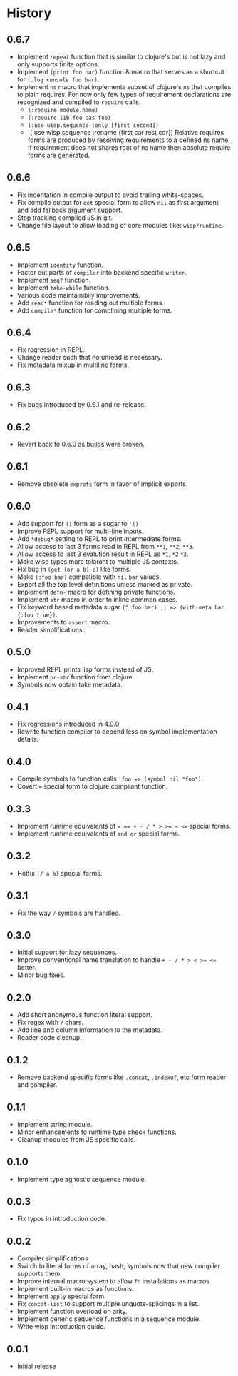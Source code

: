 # History

## 0.6.7

  - Implement `repeat` function that is similar to clojure's but
    is not lazy and only supports finite options.
  - Implement `(print foo bar)` function & macro that serves as a
    shortcut for `(.log console foo bar)`.
  - Implement `ns` macro that implements subset of clojure's `ns` that
    compiles to plain requires. For now only few types of requirement
    declarations are recognized and compiled to `require` calls.
    - `(:require module.name)`
    - `(:require lib.foo :as foo)`
    - `(:use wisp.sequence :only [first second])`
    - `(:use wisp.sequence :rename {first car rest cdr})
    Relative requires forms are produced by resolving requirements to
    a defined ns name. If requirement does not shares root of ns name
    then absolute require forms are generated.

## 0.6.6

  - Fix indentation in compile output to avoid trailing white-spaces.
  - Fix compile output for `get` special form to allow `nil` as first
    argument and add fallback argument support.
  - Stop tracking compiled JS in git.
  - Change file layout to allow loading of core modules like: `wisp/runtime`.

## 0.6.5

  - Implement `identity` function.
  - Factor out parts of `compiler` into backend specific `writer`.
  - Implement `seq?` function.
  - Implement `take-while` function.
  - Various code maintainibily improvements.
  - Add `read*` function for reading out multiple forms.
  - Add `compile*` function for complining multiple forms.

## 0.6.4

  - Fix regression in REPL.
  - Change reader such that no unread is necessary.
  - Fix metadata mixup in multiline forms.

## 0.6.3

  - Fix bugs introduced by 0.6.1 and re-release.

## 0.6.2

  - Revert back to 0.6.0 as builds were broken.

## 0.6.1

  - Remove obsolete `exprots` form in favor of
    implicit exports.

## 0.6.0

  - Add support for `()` form as a sugar to `'()`
  - Improve REPL support for multi-line inputs.
  - Add `*debug*` setting to REPL to print intermediate forms.
  - Allow access to last 3 forms read in REPL from `**1`, `**2`, `**3`.
  - Allow access to last 3 evalution result in REPL as `*1`, `*2` `*3`.
  - Make wisp types more tolarant to multiple JS contexts.
  - Fix bug in `(get (or a b) c)` like forms.
  - Make `(:foo bar)` compatible with `nil` `bar` values.
  - Export all the top level definitions unless marked as private.
  - Implement `defn-` macro for defining private functions.
  - Implement `str` macro in order to inline common cases.
  - Fix keyword based metadata sugar `(^:foo bar) ;; => (with-meta bar {:foo true})`.
  - Improvements to `assert` macro.
  - Reader simplifications.

## 0.5.0

  - Improved REPL prints lisp forms instead of JS.
  - Implement `pr-str` function from clojure.
  - Symbols now obtain take metadata.

## 0.4.1

  - Fix regressions introduced in 4.0.0
  - Rewrite function compiler to depend less on symbol implementation details.

## 0.4.0

  - Compile symbols to function calls `'foo => (symbol nil "foo")`.
  - Covert `=` special form to clojure compliant function.

## 0.3.3

  - Implement runtime equivalents of `= == + - / * > >= < <=` special forms.
  - Implement runtime equivalents of `and or` special forms.

## 0.3.2

  - Hotfix `(/ a b)` special forms.

## 0.3.1

  - Fix the way `/` symbols are handled.

## 0.3.0

  - Initial support for lazy sequences.
  - Improve conventional name translation to handle `+ - / * > < >= <=` better.
  - Minor bug fixes.

## 0.2.0

  - Add short anonymous function literal support.
  - Fix regex with `/` chars.
  - Add line and column information to the metadata.
  - Reader code cleanup.

## 0.1.2

  - Remove backend specific forms like `.concat`, `.indexOf`, etc form
    reader and compiler.

## 0.1.1

  - Implement string module.
  - Minor enhancements to runtime type check functions.
  - Cleanup modules from JS specific calls.

## 0.1.0

  - Implement type agnostic sequence module.

## 0.0.3

  - Fix typos in introduction code.

## 0.0.2


  - Compiler simplifications
  - Switch to literal forms of array, hash, symbols now that new compiler
    supports them.
  - Improve internal macro system to allow `fn` installations as macros.
  - Implement built-in macros as functions.
  - Implement `apply` special form.
  - Fix `concat-list` to support multiple unquote-splicings in a list.
  - Implement function overload on arity.
  - Implement generic sequence functions in a sequence module.
  - Write wisp introduction guide.

## 0.0.1

  - Initial release
